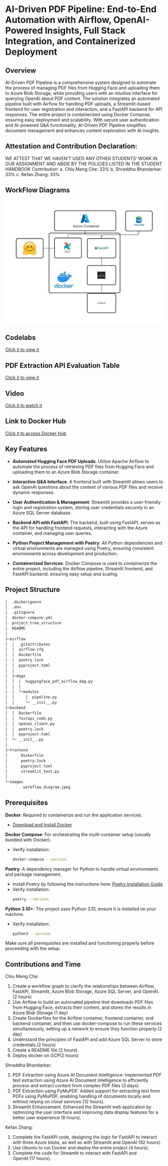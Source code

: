 # AI-Driven PDF Pipeline: End-to-End Automation with Airflow, OpenAI-Powered Insights, Full Stack Integration, and Containerized Deployment

## Overview

AI-Driven PDF Pipeline is a comprehensive system designed to automate the process of managing PDF files from Hugging Face and uploading them to Azure Blob Storage, while providing users with an intuitive interface for querying OpenAI about PDF content. The solution integrates an automated pipeline built with Airflow for handling PDF uploads, a Streamlit-based frontend for user registration and interaction, and a FastAPI backend for API responses. The entire project is containerized using Docker Compose, ensuring easy deployment and scalability. With secure user authentication and AI-powered Q&A functionality, AI-Driven PDF Pipeline simplifies document management and enhances content exploration with AI insights.

## Attestation and Contribution Declaration:

WE ATTEST THAT WE HAVEN’T USED ANY OTHER STUDENTS’ WORK IN OUR
ASSIGNMENT AND ABIDE BY THE POLICIES LISTED IN THE STUDENT HANDBOOK
Contribution:
a. Chiu Meng Che: 33%
b. Shraddha Bhandarkar: 33%
c. Kefan Zhang: 33%

## WorkFlow Diagrams

![workflow](images/workflow_diagram.jpeg)

## Codelabs

[Click it to view it](https://codelabs-preview.appspot.com/?file_id=1gBQts95I9VOnikyCroLEi9CNN_CU3dvoj7Q-2rhd6xU#5) 

## PDF Extraction API Evaluation Table

[Click it to view it](https://codelabs-preview.appspot.com/?file_id=1rhBdfWuzv9WtfpV9HKljc-b5BSrTVMmi4zRqXQnnMq8#0)

## Video 

[Click it to watch it](https://youtu.be/wjVGeD8FlPI)

## Link to Docker Hub

[Click it to access Docker Hub](https://hub.docker.com/repository/docker/mengche881007/docker-labs/general) 

## Key Features

- **Automated Hugging Face PDF Uploads**:
  Utilize Apache Airflow to automate the process of retrieving PDF files from Hugging Face and uploading them to an Azure Blob Storage container.
  
- **Interactive Q&A Interface**:
  A frontend built with Streamlit allows users to ask OpenAI questions about the content of various PDF files and receive dynamic responses.

- **User Authentication & Management**:
  Streamlit provides a user-friendly login and registration system, storing user credentials securely in an Azure SQL Server database.

- **Backend API with FastAPI**:
  The backend, built using FastAPI, serves as the API for handling frontend requests, interacting with the Azure container, and managing user queries.

- **Python Project Management with Poetry**:
  All Python dependencies and virtual environments are managed using Poetry, ensuring consistent environments across development and production.

- **Containerized Services**:
  Docker Compose is used to containerize the entire project, including the Airflow pipeline, Streamlit frontend, and FastAPI backend, ensuring easy setup and scaling.

## Project Structure

```bash
│  .dockerignore
│  .env
│  .gitignore
│  docker-compose.yml
│  project_tree_structure
│  README
│  
├─airflow
│  │  .gitattributes
│  │  airflow.cfg
│  │  Dockerfile
│  │  poetry.lock
│  │  pyproject.toml
│  │  
│  ├─dags
│  │  │  huggingface_pdf_airflow_dag.py
│  │  │  
│  │  └─modules
│  │     │  pipeline.py
│  │     └─ __init__.py
├─backend
│  │  Dockerfile
│  │  fastapi_code.py
│  │  openai_client.py
│  │  poetry.lock
│  │  pyproject.toml
│  └─ __init__.py
│
├─frontend
│      Dockerfile
│      poetry.lock
│      pyproject.toml
│      streamlit_test.py
│
└─images
        workflow_diagram.jpeg
```

## Prerequisites

**Docker**: Required to containerize and run the application services.
- [Download and Install Docker](https://www.docker.com/get-started)
   
**Docker Compose**: For orchestrating the multi-container setup (usually bundled with Docker).
- Verify installation: 
  ```bash
  docker-compose --version
  ```

**Poetry**: A dependency manager for Python to handle virtual environments and package management.
- Install Poetry by following the instructions here: [Poetry Installation Guide](https://python-poetry.org/docs/#installation)
- Verify installation: 
  ```bash
  poetry --version
   ```

**Python 3.10+**: The project uses Python 3.10, ensure it is installed on your machine.
- Verify installation: 
  ```bash
  python3 --version
  ```

Make sure all prerequisites are installed and functioning properly before proceeding with the setup.

## Contributions and Time

Chiu Meng Che:
1. Create a workflow graph to clarify the relationships between Airflow, FastAPI, Streamlit, Azure Blob Storage, Azure SQL Server, and OpenAI.(2 hours)
2. Use Airflow to build an automated pipeline that downloads PDF files from Hugging Face, extracts their content, and stores the results in Azure Blob Storage.(1 day)
3. Create Dockerfiles for the Airflow container, frontend container, and backend container, and then use docker-compose to run these services simultaneously, setting up a network to ensure  they function properly.(2 day)
4. Understand the principles of FastAPI and add Azure SQL Server to store credentials.(2 hours)
5. Create a README file.(2 hours)
6. Deploy docker on GCP(2 hours)

Shraddha Bhandarkar:
1. PDF Extraction using Azure AI Document Intelligence: Implemented PDF text extraction using Azure AI Document Intelligence to efficiently process and extract content from complex PDF files (3 days).
2. PDF Extraction using PyMuPDF: Added support for extracting text from PDFs using PyMuPDF, enabling handling of documents locally and without relying on cloud services (12 hours).
3. Streamlit Enhancement: Enhanced the Streamlit web application by optimizing the user interface and improving data display features for a better user experience (8 hours).

Kefan Zhang:
1.	Complete the FastAPI code, designing the logic for FastAPI to interact with three Azure blobs, as well as with Streamlit and OpenAI (92 hours).
2.	Use Ubuntu to run Docker and deploy the entire project (4 hours).
3.	Complete the code for Streamlit to interact with FastAPI and OpenAI (17 hours).